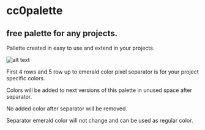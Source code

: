 # cc0palette
## free palette for any projects.

Pallette created in easy to use and extend in your projects.

![alt text](https://github.com/ipavel83/cc0palette/blob/main/legend_cc0palette.png?raw=true)

First 4 rows and 5 row up to emerald color pixel separator is for your project specific colors.

Colors will be added to next versions of this palette in unused space after separator.

No added color after separator will be removed.

Separator emerald color will not change and can be used as regular color.
